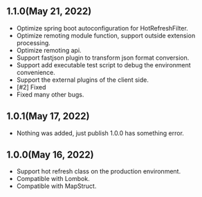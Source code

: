 

## 1.1.0(May 21, 2022)

- Optimize spring boot autoconfiguration for HotRefreshFilter.
- Optimize remoting module function, support outside extension processing.
- Optimize remoting api.
- Support fastjson plugin to transform json format conversion.
- Support add executable test script to debug the environment convenience.
- Support the external plugins of the client side.
- [#2] Fixed
- Fixed many other bugs.



## 1.0.1(May 17, 2022)

- Nothing was added, just publish 1.0.0 has something error.



## 1.0.0(May 16, 2022)

- Support hot refresh class on the production environment.
- Compatible with Lombok.
- Compatible with MapStruct.



